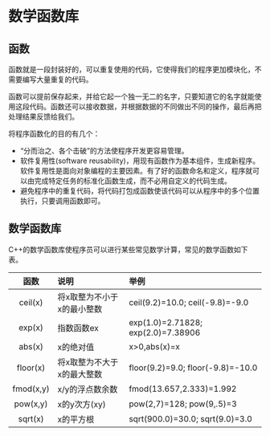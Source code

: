 # 数学函数库
## 函数
函数就是一段封装好的，可以重复使用的代码，它使得我们的程序更加模块化，不需要编写大量重复的代码。

函数可以提前保存起来，并给它起一个独一无二的名字，只要知道它的名字就能使用这段代码。函数还可以接收数据，并根据数据的不同做出不同的操作，最后再把处理结果反馈给我们。

将程序函数化的目的有几个：  

* “分而治之、各个击破”的方法使程序开发更容易管理。  
* 软件复用性(software reusability)，用现有函数作为基本组件，生成新程序。软件复用性是面向对象编程的主要因素。有了好的函数命名和定义，程序就可以由完成特定任务的标准化函数生成，而不必用自定义的代码生成。  
* 避免程序中的重复代码，将代码打包成函数使该代码可以从程序中的多个位置执行，只要调用函数即可。

## 数学函数库
C++的数学函数库使程序员可以进行某些常见数学计算，常见的数学函数如下表。

| 函数 | 说明 | 举例 | 
|:-----------:|:------------------------|:----------------|
|ceil(x) |将x取整为不小于x的最小整数|ceil(9.2)=10.0; ceil(-9.8)=-9.0|
| exp(x) | 指数函数ex  | exp(1.0)=2.71828; exp(2.0)=7.38906|
|abs(x) | x的绝对值   |x>0,abs(x)=x |
|floor(x) | 将x取整为不大于x的最大整数| floor(9.2)=9.0; floor(-9.8)=-10.0|
|fmod(x,y) | x/y的浮点数余数| fmod(13.657,2.333)=1.992|
| pow(x,y) |x的y次方(xy) | pow(2,7)=128;  pow(9,.5)=3|
|sqrt(x) | x的平方根   |    sqrt(900.0)=30.0; sqrt(9.0)=3.0|

